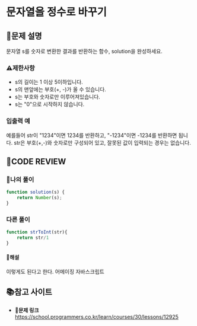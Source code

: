 # 문자열을 정수로 바꾸기

## **📝문제 설명**

문자열 s를 숫자로 변환한 결과를 반환하는 함수, solution을 완성하세요.

### **⚠제한사항**

- s의 길이는 1 이상 5이하입니다.
- s의 맨앞에는 부호(+, -)가 올 수 있습니다.
- s는 부호와 숫자로만 이루어져있습니다.
- s는 "0"으로 시작하지 않습니다.

### **입출력 예**

예를들어 str이 "1234"이면 1234를 반환하고, "-1234"이면 -1234를 반환하면 됩니다.
str은 부호(+,-)와 숫자로만 구성되어 있고, 잘못된 값이 입력되는 경우는 없습니다.

## **🧐CODE REVIEW**

### **🧾나의 풀이**

```js
function solution(s) {
    return Number(s);
}
```

### **다른 풀이**

```js
function strToInt(str){
    return str/1
}
```

#### **📝해설**

이렇게도 된다고 한다.
어메이징 자바스크립트

## 📚참고 사이트

- **🔗문제 링크**<br/>
https://school.programmers.co.kr/learn/courses/30/lessons/12925